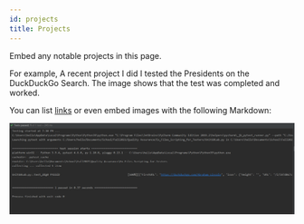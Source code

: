 ```yaml
---
id: projects
title: Projects
---
```


Embed any notable projects in this page.

For example, A recent project I did I tested the Presidents on the DuckDuckGo Search. The image shows that the test was completed and worked.

You can list [links](https://raw.githubusercontent.com/mdem20/tech-portfolio/main/assets/Unit10-test.PNG)
or even embed images with the following Markdown:

![Add alternate text for image](assets/Unit10-test.PNG)
